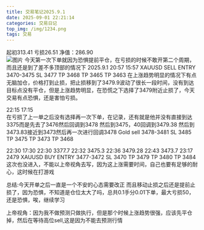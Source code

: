 ```yaml
---
title: 交易笔记2025.9.1
date: 2025-09-01 22:21:14
categories: 交易日记
top_img: /img/1234.png
tags: 交易
---
```

起初313.41
亏损26.51
净值：286.90  
![图片](/img/1234.png)
今天第一次下单就因为恐惧提前平仓，在亏损的时候不敢开第二个周期，而且还是到了差不多顶部的情况下
2025.9.1 20:57 15:57
XAUUSD SELL 
ENTRY 3470-3475
SL 3477
TP 3468
TP 3465
TP 3463
在上涨趋势明显的情况下有点无脑加仓，价格打到止损，把止损移到了3479.9波动了很长一段时间，没有到达目标点没有平仓，但是上涨趋势明显，在恐慌之下选择了3479附近止损了，今天交易有点恐惧，还是害怕亏损。

22:15  17:15  
在亏损了上一单之后没有选择再一次下单，在记录，还有就是他并没有直接到达3375而是先去了3476然后回调到3478  然后到3475，40回调到3479.38  然后到3473.83接近到3473然后再一次进行回调3478
Gold sell 3478-3481 
SL 3485
TP 3475
TP 3473
TP 3468

22:30 17:30
22:30 3377.7  22:32 3475.3 22:36 3479.28 22:43 3473.7 23:17 2479
XAUUSD BUY 
ENTRY 3477-3472
SL 3470
TP 3479
TP 3480
TP 3484
这次也没进入，不能以上帝视角去写，因为这上涨需要时间，自己也要有足够的耐心，这时候在打游戏

总结:今天开单之后一直是一个不安的心态需要改正 而且移动止损之后还是提前止损了，因为恐惧，不知道是仓位太大了吗，总共0.1手分0.01下单，最大亏损50，还是恐惧，唉，继续学习

上帝视角：因为我不做预测只做执行，但是那个时候上涨趋势很强，应该先平仓掉，然后在等待高位sell,这是因为不能去预测行情
